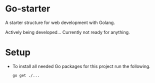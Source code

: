 Go-starter
=========

A starter structure for web development with Golang.

Actively being developed... Currently not ready for anything.

Setup
========
- To install all needed Go packages for this project run the following.

  ```
  go get ./...
  ```

